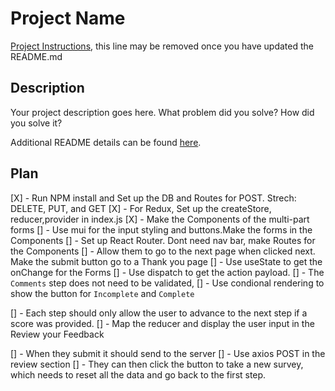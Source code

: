 # Project Name

[Project Instructions](./INSTRUCTIONS.md), this line may be removed once you have updated the README.md

## Description

Your project description goes here. What problem did you solve? How did you solve it?

Additional README details can be found [here](https://github.com/PrimeAcademy/readme-template/blob/master/README.md).



## Plan
[X] - Run NPM install and Set up the DB and Routes for POST. Strech: DELETE, PUT, and GET
[X] - For Redux, Set up the createStore, reducer,provider in index.js
[X] - Make the Components of the multi-part forms 
[] - Use mui for the input styling and buttons.Make the forms in the Components
[] - Set up React Router. Dont need nav bar, make Routes for the Components
[] - Allow them to go to the next page when clicked next. Make the submit button go to a Thank you page
[] - Use useState to get the onChange for the Forms
[] - Use dispatch to get the action payload.
[] - The `Comments` step does not need to be validated,
[] - Use condional rendering to show the button for `Incomplete` and `Complete`

[] - Each step should only allow the user to advance to the next step if a score was provided.
[] - Map the reducer and display the user input in the Review your Feedback

[] - When they submit it should send to the server 
[] - Use axios POST in the review section
[] - They can then click the button to take a new survey, which needs to reset all the data and go back to the first step.